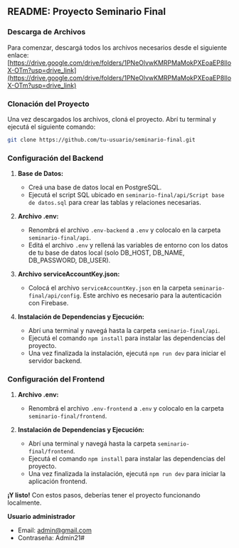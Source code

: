 ## **README: Proyecto Seminario Final**

### **Descarga de Archivos**

Para comenzar, descargá todos los archivos necesarios desde el siguiente enlace: 
[https://drive.google.com/drive/folders/1PNeOlvwKMRPMaMokPXEoaEP8IloX-OTm?usp=drive_link](https://drive.google.com/drive/folders/1PNeOlvwKMRPMaMokPXEoaEP8IloX-OTm?usp=drive_link)

### **Clonación del Proyecto**

Una vez descargados los archivos, cloná el proyecto. Abrí tu terminal y ejecutá el siguiente comando:

```bash
git clone https://github.com/tu-usuario/seminario-final.git
```

### **Configuración del Backend**

1. **Base de Datos:**
   * Creá una base de datos local en PostgreSQL.
   * Ejecutá el script SQL ubicado en `seminario-final/api/Script base de datos.sql` para crear las tablas y relaciones necesarias.

2. **Archivo .env:**
   * Renombrá el archivo `.env-backend` a `.env` y colocalo en la carpeta `seminario-final/api`.
   * Editá el archivo `.env` y rellená las variables de entorno con los datos de tu base de datos local (solo DB_HOST, DB_NAME, DB_PASSWORD, DB_USER).

3. **Archivo serviceAccountKey.json:**
   * Colocá el archivo `serviceAccountKey.json` en la carpeta `seminario-final/api/config`. Este archivo es necesario para la autenticación con Firebase.

4. **Instalación de Dependencias y Ejecución:**
   * Abrí una terminal y navegá hasta la carpeta `seminario-final/api`.
   * Ejecutá el comando `npm install` para instalar las dependencias del proyecto.
   * Una vez finalizada la instalación, ejecutá `npm run dev` para iniciar el servidor backend.

### **Configuración del Frontend**

1. **Archivo .env:**
   * Renombrá el archivo `.env-frontend` a `.env` y colocalo en la carpeta `seminario-final/frontend`.

2. **Instalación de Dependencias y Ejecución:**
   * Abrí una terminal y navegá hasta la carpeta `seminario-final/frontend`.
   * Ejecutá el comando `npm install` para instalar las dependencias del proyecto.
   * Una vez finalizada la instalación, ejecutá `npm run dev` para iniciar la aplicación frontend.

**¡Y listo!** Con estos pasos, deberías tener el proyecto funcionando localmente.

**Usuario administrador**
* Email: admin@gmail.com
* Contraseña: Admin21#
